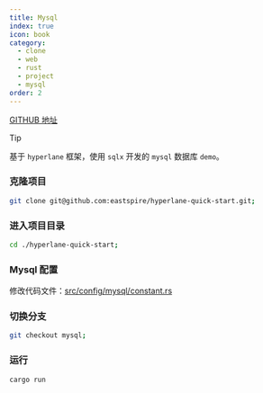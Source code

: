```yaml
---
title: Mysql
index: true
icon: book
category:
  - clone
  - web
  - rust
  - project
  - mysql
order: 2
---
```


<Share colorful />

[GITHUB 地址](https://github.com/eastspire/hyperlane-quick-start/tree/mysql)

> [!tip]
>
> 基于 `hyperlane` 框架，使用 `sqlx` 开发的 `mysql` 数据库 `demo`。

### 克隆项目

```sh
git clone git@github.com:eastspire/hyperlane-quick-start.git;
```

### 进入项目目录

```sh
cd ./hyperlane-quick-start;
```

### Mysql 配置

修改代码文件：[src/config/mysql/constant.rs](https://github.com/eastspire/hyperlane-quick-start/blob/mysql/src/config/mysql/constant.rs)

### 切换分支

```sh
git checkout mysql;
```

### 运行

```sh
cargo run
```

<Bottom />
